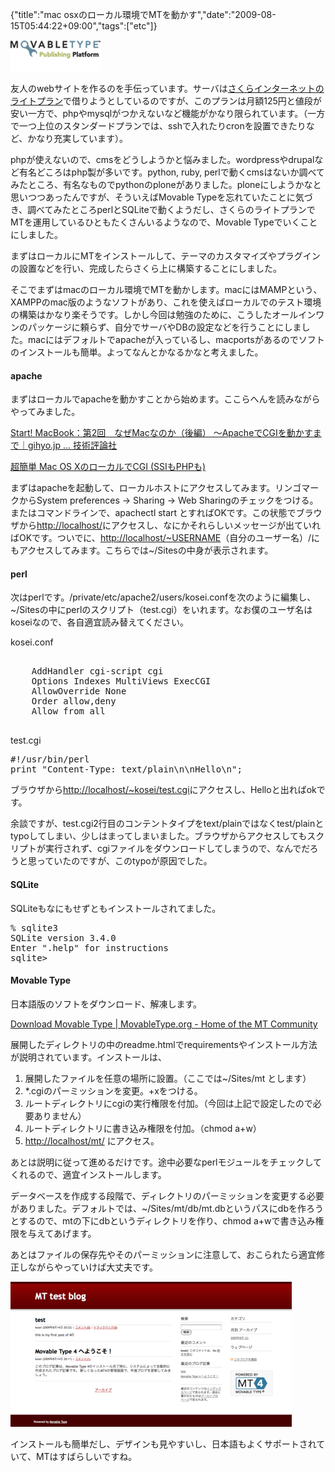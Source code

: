 {"title":"mac osxのローカル環境でMTを動かす","date":"2009-08-15T05:44:22+09:00","tags":["etc"]}

<!-- DATE: 2009-08-14T20:44:22+00:00 -->
<!-- OLDURL: http://d.hatena.ne.jp/cou929_la/20090814/ -->


<div class="section">
<img src="images/20090814203828.png"/>
<p>友人のwebサイトを作るのを手伝っています。サーバは<a href="http://www.sakura.ne.jp/" target="_blank">さくらインターネットのライトプラン</a>で借りようとしているのですが、このプランは月額125円と値段が安い一方で、phpやmysqlがつかえないなど機能がかなり限られています。（一方で一つ上位のスタンダードプランでは、sshで入れたりcronを設置できたりなど、かなり充実しています）。</p>
<p>phpが使えないので、cmsをどうしようかと悩みました。wordpressやdrupalなど有名どころはphp製が多いです。python, ruby, perlで動くcmsはないか調べてみたところ、有名なものでpythonのploneがありました。ploneにしようかなと思いつつあったんですが、そういえばMovable Typeを忘れていたことに気づき、調べてみたところperlとSQLiteで動くようだし、さくらのライトプランでMTを運用しているひともたくさんいるようなので、Movable Typeでいくことにしました。</p>
<p>まずはローカルにMTをインストールして、テーマのカスタマイズやプラグインの設置などを行い、完成したらさくら上に構築することにしました。</p>
<p>そこでまずはmacのローカル環境でMTを動かします。macにはMAMPという、XAMPPのmac版のようなソフトがあり、これを使えばローカルでのテスト環境の構築はかなり楽そうです。しかし今回は勉強のために、こうしたオールインワンのパッケージに頼らず、自分でサーバやDBの設定などを行うことにしました。macにはデフォルトでapacheが入っているし、macportsがあるのでソフトのインストールも簡単。よってなんとかなるかなと考えました。</p>
<h4>apache</h4>
<p>まずはローカルでapacheを動かすことから始めます。ここらへんを読みながらやってみました。</p>
<p><a href="http://gihyo.jp/dev/serial/01/macbook/0002" target="_blank">Start! MacBook：第2回　なぜMacなのか（後編） ～ApacheでCGIを動かすまで｜gihyo.jp … 技術評論社</a></p>
<p><a href="http://homepage1.nifty.com/glass/tom_neko/web/web_cgi_osx.html" target="_blank">超簡単 Mac OS XのローカルでCGI (SSIもPHPも)</a></p>
<p>まずはapacheを起動して、ローカルホストにアクセスしてみます。リンゴマークからSystem preferences -> Sharing -> Web Sharingのチェックをつける。またはコマンドラインで、apachectl start とすればOKです。この状態でブラウザから<a href="http://localhost/" target="_blank">http://localhost/</a>にアクセスし、なにかそれらしいメッセージが出ていればOKです。ついでに、<a href="http://localhost/~USERNAME" target="_blank">http://localhost/~USERNAME</a>（自分のユーザー名）/にもアクセスしてみます。こちらでは~/Sitesの中身が表示されます。</p>
<h4>perl</h4>
<p>次はperlです。/private/etc/apache2/users/kosei.confを次のように編集し、~/Sitesの中にperlのスクリプト（test.cgi）をいれます。なお僕のユーザ名はkoseiなので、各自適宜読み替えてください。</p>
<p>kosei.conf</p>
<pre>
<Directory "/Users/kosei/Sites/">
    AddHandler cgi-script cgi
    Options Indexes MultiViews ExecCGI
    AllowOverride None
    Order allow,deny
    Allow from all
</Directory>
</pre>

<p>test.cgi</p>
<pre class="syntax-highlight">
<span class="synPreProc">#!/usr/bin/perl</span>
<span class="synStatement">print</span> <span class="synConstant">"Content-Type: text/plain</span><span class="synSpecial">\n\n</span><span class="synConstant">Hello</span><span class="synSpecial">\n</span><span class="synConstant">"</span>;
</pre>

<p>ブラウザから<a href="http://localhost/~kosei/test.cgi" target="_blank">http://localhost/~kosei/test.cgi</a>にアクセスし、Helloと出ればokです。</p>
<p>余談ですが、test.cgi2行目のコンテントタイプをtext/plainではなくtest/plainとtypoしてしまい、少しはまってしまいました。ブラウザからアクセスしてもスクリプトが実行されず、cgiファイルをダウンロードしてしまうので、なんでだろうと思っていたのですが、このtypoが原因でした。</p>
<h4>SQLite</h4>
<p>SQLiteもなにもせずともインストールされてました。</p>
<pre>
% sqlite3
SQLite version 3.4.0
Enter ".help" for instructions
sqlite>
</pre>

<h4>Movable Type</h4>
<p>日本語版のソフトをダウンロード、解凍します。</p>
<p><a href="http://www.movabletype.org/download.html" target="_blank">Download Movable Type | MovableType.org - Home of the MT Community</a></p>
<p>展開したディレクトリの中のreadme.htmlでrequirementsやインストール方法が説明されています。インストールは、</p>

<ol>
<li>展開したファイルを任意の場所に設置。（ここでは~/Sites/mt とします）</li>
<li>*.cgiのパーミッションを変更。+xをつける。</li>
<li>ルートディレクトリにcgiの実行権限を付加。（今回は上記で設定したので必要ありません）</li>
<li>ルートディレクトリに書き込み権限を付加。（chmod a+w）</li>
<li><a href="http://localhost/mt/" target="_blank">http://localhost/mt/</a> にアクセス。</li>
</ol>
<p>あとは説明に従って進めるだけです。途中必要なperlモジュールをチェックしてくれるので、適宜インストールします。</p>
<p>データベースを作成する段階で、ディレクトリのパーミッションを変更する必要がありました。デフォルトでは、~/Sites/mt/db/mt.dbというパスにdbを作ろうとするので、mtの下にdbというディレクトリを作り、chmod a+wで書き込み権限を与えてあげます。</p>
<p>あとはファイルの保存先やそのパーミッションに注意して、おこられたら適宜修正しながらやっていけば大丈夫です。</p>
<img src="images/20090814203851.png"/>
<p>インストールも簡単だし、デザインも見やすいし、日本語もよくサポートされていて、MTはすばらしいですね。</p>
</div>






